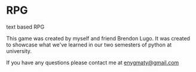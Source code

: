 # RPG
text based RPG

This game was created by myself and friend Brendon Lugo.
It was created to showcase what we've learned in our two semesters of python at university.

If you have any questions please contact me at enygmaty@gmail.com
